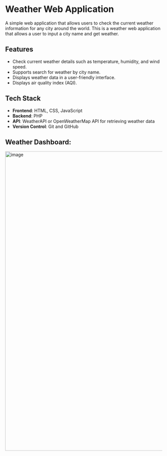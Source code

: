 # Weather Web Application

A simple web application that allows users to check the current weather information for any city around the world.
This is a weather web application that allows a user to input a city name and get weather.

## Features

- Check current weather details such as temperature, humidity, and wind speed.
- Supports search for weather by city name.
- Displays weather data in a user-friendly interface.
- Displays air quality index (AQI).

## Tech Stack

- **Frontend**: HTML, CSS, JavaScript
- **Backend**: PHP 
- **API**: WeatherAPI or OpenWeatherMap API for retrieving weather data
- **Version Control**: Git and GitHub

## Weather Dashboard:
<img width="958" alt="image" src="https://github.com/user-attachments/assets/9b325eb5-3a5e-48fd-a457-cf46e292f7ba" />
